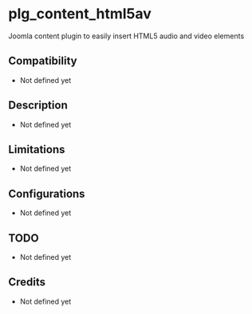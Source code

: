 # plg_content_html5av

Joomla content plugin to easily insert HTML5 audio and video elements

## Compatibility

* Not defined yet

## Description

* Not defined yet

## Limitations

* Not defined yet

## Configurations

* Not defined yet

## TODO

* Not defined yet

## Credits

* Not defined yet
